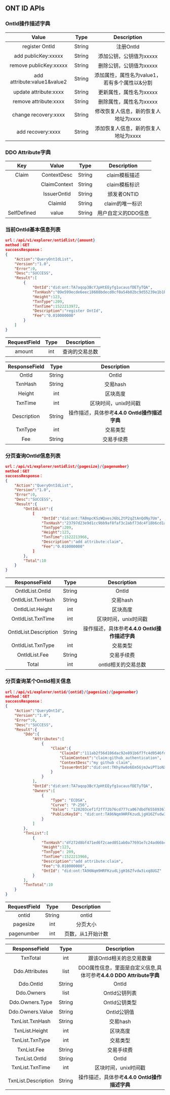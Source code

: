 ## ONT ID APIs

### OntId操作描述字典

| Value     |     Type |   Description   | 
| :--------------: | :--------:| :------: |
|    register OntId |   String|  注册OntId |
|    add publicKey:xxxxx |   String|  添加公钥，公钥值为xxxxx |
|    remove publicKey:xxxxx |   String|  删除公钥，公钥值为xxxxx |
|    add attribute:value1&value2 |   String|  添加属性，属性名为value1，若有多个属性以&分割  |
|    update attribute:xxxx |   String|  更新属性，属性名为xxxxx  |
|    remove attribute:xxxx |   String|  删除属性，属性名为xxxxx  |
|    change recovery:xxxx |   String|  修改恢复人信息，新的恢复人地址为xxxx  |
|    add recovery:xxxx |   String|  添加恢复人信息，新的恢复人地址为xxxx  |


### DDO Attribute字典



| Key     | Value     |     Type |   Description   | 
| :--------------: | :--------:| :------: |:-----:|
|    Claim |    ContextDesc |   String|  claim模板描述 |
|    |    ClaimContext |   String|  claim模板标识  |
|    |    IssuerOntId |   String| 颁发者ONTID |
|    |    ClaimId |   String|  claim的唯一标识 |
|   SelfDefined |    value |   String|  用户自定义的DDO信息 |





### 当前OntId基本信息列表

```json
url：/api/v1/explorer/ontidlist/{amount}
method：GET
successResponse：
{
	"Action":"QueryOntIdList",
	"Version":"1.0",
	"Error":0,
	"Desc":"SUCCESS",
	"Result":[
		{
			"OntId":"did:ont:TA7aqop3BcYJpHtEEyfg1ucausfDETyTQA",
			"TxnHash":"09e599ecde6eec18608bdecd0cf0a54b02bc9d55239e1b1bd291558e5a6ef3fa",
			"Height":123,
			"TxnType":209,
			"TxnTime":1522213972,
			"Description":"register OntId",
			"Fee":"0.010000000"
		}
	]	
}
```

| RequestField     |     Type |   Description   | 
| :--------------: | :--------:| :------: |
|    amount|   int|  查询的交易总数  |


| ResponseField     |     Type |   Description   | 
| :--------------: | :--------:| :------: |
|    OntId |   String|  OntId |
|    TxnHash |   String|  交易hash |
|    Height |   int|  区块高度  |
|    TxnTime |   int|  区块时间，unix时间戳  |
|    Description |   String|  操作描述，具体参考**4.4.0 OntId操作描述字典**  |
|    TxnType |   int|  交易类型  |
|    Fee |   String|  交易手续费  |




### 分页查询OntId信息列表

```json
url：/api/v1/explorer/ontidlist/{pagesize}/{pagenumber}
method：GET
successResponse：
{
	"Action":"QueryOntIdList",
	"Version":"1.0",
	"Error":0,
	"Desc":"SUCCESS",
	"Result":{
		"OntIdList":{
			[
				"OntId":"did:ont:TA8mpcKSzWQxesJ6bL2tP2qZtAnQdNy7Um",
				"TxnHash":"23797d23e9d1cc9bb9af8faf3c2abf73dc4f18b6cd1a840fca469bb9cc0d6e5b",
				"TxnType":209,
				"Height":123,
				"TxnTime":1522213966,
				"Description":"add attribute:claim",
				"Fee":"0.010000000"
			]
		},
		"Total":10
	}
}
```

| ResponseField     |     Type |   Description   | 
| :--------------: | :--------:| :------: |
|    OntIdList.OntId|   String|  OntId |
|    OntIdList.TxnHash|   String|  交易hash |
|    OntIdList.Height|   int|  区块高度  |
|    OntIdList.TxnTime|   int|  区块时间，unix时间戳  |
|    OntIdList.Description|   String|  操作描述，具体参考**4.4.0 OntId操作描述字典**  |
|    OntIdList.TxnType|   int|  交易类型  |
|    OntIdList.Fee |   String|  交易手续费  |
|    Total|   int|  ontId相关的交易总数  |





### 分页查询某个OntId相关信息

```json
url：/api/v1/explorer/ontid/{ontid}/{pagesize}/{pagenumber}
method：GET
successResponse：
{
	"Action":"QueryOntId",
	"Version":"1.0",
	"Error":0,
	"Desc":"SUCCESS",
	"Result":{
		"Ddo":{
			"Attributes":[
				{
					"Claim":{
						"ClaimId":"111ab2f56d106dac92e891b6f7fc4d9546fdf2eb94a364208fa65a9996b03ba0",
						"ClaimContext":"claim:github_authentication",
						"ContextDesc":"my github claim",
						"IssuerOntId":"did:ont:TKhyXw8o6Em5GjmJwiPT1oNXsy4p6fYZPB"
					}
				}
			],
			"OntId":"did:ont:TA7aqop3BcYJpHtEEyfg1ucausfDETyTQA",
			"Owners":[
				{
					"Type": "ECDSA",
					"Curve": "P-256",
					"Value": "120203cef1f2ff72b76cd777ca067dbdf655893671c261940312c800dcdf5c5772e449",
					"PublicKeyId": "did:ont:TA96Nqm9HRFKzudLjgH16Zfvdw3ixq8UGZ#keys-1"
				}
			]
		},
		"TxnList":[
			{
				"TxnHash":"df272d8bf471ed6f2caed051ab0a77691e7c24ad66bc1c460669fadc996f1b3f",
				"Height":123,
				"TxnType": 209,
				"TxnTime":1522213966,
				"Description":"add attribute:claim",
				"Fee":"0.010000000",
				"OntId": "did:ont:TA96Nqm9HRFKzudLjgH16Zfvdw3ixq8UGZ"
			}
		],
		"TxnTotal":10
	}
}
```

| RequestField     |     Type |   Description   | 
| :--------------: | :--------:| :------: |
|    ontid|   String|  ontid  |
|    pagesize|   int|  分页大小  |
|    pagenumber|   int|  页数，从1开始计数  |


| ResponseField     |     Type |   Description   | 
| :--------------: | :--------:| :------: |
|    TxnTotal| int|  跟该OntId相关的总交易数量  |
|    Ddo.Attributes|   list|  DDO属性信息，里面是自定义信息,具体可参考**4.4.0 DDO Attribute字典**|
|    Ddo.OntId|   String|  OntId |
|    Ddo.Owners|   list|  OntId公钥列表|
|    Ddo.Owners.Type|   String|  OntId公钥类型|
|    Ddo.Owners.Value|   String|  OntId公钥值|
|    TxnList.TxnHash|   String|  交易hash |
|    TxnList.Height|   int|  区块高度  |
|    TxnList.TxnType|   int|  交易类型  |
|    TxnList.Fee| String|  交易手续费  |
|    TxnList.OntId| String|  OntId  |
|    TxnList.TxnTime| int|  区块时间，unix时间戳  |
|    TxnList.Description|   String|  操作描述，具体参考**4.4.0 OntId操作描述字典**  |


